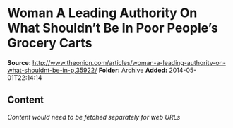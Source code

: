 # Woman A Leading Authority On What Shouldn’t Be In Poor People’s Grocery Carts

**Source:** http://www.theonion.com/articles/woman-a-leading-authority-on-what-shouldnt-be-in-p,35922/
**Folder:** Archive
**Added:** 2014-05-01T22:14:14




## Content
*Content would need to be fetched separately for web URLs*
